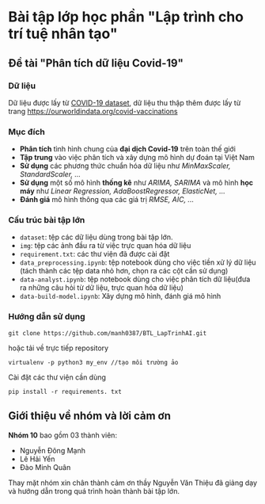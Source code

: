# Bài tập lớp học phần "Lập trình cho trí tuệ nhân tạo"
## Đề tài "Phân tích dữ liệu Covid-19"
### Dữ liệu
Dữ liệu được lấy từ <a href='https://www.kaggle.com/datasets/georgesaavedra/covid19-dataset'>COVID-19 dataset</a>, dữ liệu thu thập thêm được lấy từ trang https://ourworldindata.org/covid-vaccinations
### Mục đích
- **Phân tích** tình hình chung của **đại dịch Covid-19** trên toàn thế giới
- **Tập trung** vào việc phân tích và xây dựng mô hình dự đoán tại Việt Nam
- **Sử dụng** các phương thức chuẩn hóa dữ liệu như _MinMaxScaler, StandardScaler, ..._
- **Sử dụng** một số mô hình **thống kê** như _ARIMA, SARIMA_ và mô hình **học máy** như _Linear Regression, AdaBoostRegressor, ElasticNet, ..._
- **Đánh giá** mô hình thông qua các giá trị _RMSE, AIC, ..._
### Cấu trúc bài tập lớn
- `dataset`: tệp các dữ liệu dùng trong bài tập lớn.
- `img`: tệp các ảnh đầu ra từ việc trực quan hóa dữ liệu
- `requirement.txt`: các thư viện đã được cài đặt
- `data_preprocessing.ipynb`: tệp notebook dùng cho việc tiền xử lý dữ liệu (tách thành các tệp data nhỏ hơn, chọn ra các cột cần sử dụng)
- `data-analyst.ipynb`: tệp notebook dùng cho việc phân tích dữ liệu(đưa ra những câu hỏi từ dữ liệu, trực quan hóa dữ liệu)
- `data-build-model.ipynb`: Xây dựng mô hình, đánh giá mô hình
### Hướng dẫn sử dụng
```
git clone https://github.com/manh0387/BTL_LapTrinhAI.git
```
hoặc tải về trực tiếp repository
```
virtualenv -p python3 my_env //tạo môi trường ảo
```
Cài đặt các thư viện cần dùng
```
pip install -r requirements. txt
```
## Giới thiệu về nhóm và lời cảm ơn
**Nhóm 10** bao gồm 03 thành viên:
- Nguyễn Đông Mạnh
- Lê Hải Yến
- Đào Minh Quân

Thay mặt nhóm xin chân thành cảm ơn thầy Nguyễn Văn Thiệu đã giảng dạy và hướng dẫn trong quá trình hoàn thành bài tập lớn.
